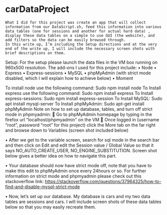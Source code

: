 # carDataProject

	What I did for this project was create an app that will collect information from our DataScript.sh, feed this information into various data tables (one for sessions and another for actual hard data) , display these data tables on a simple to use GUI (the website), and add filters so the data can be easily browsed through. 
	In this write up, I’m including the Setup directions and at the very end of the write up, I will include the necessary screen shots with brief descriptions on them.

Setup:
	For the setup please launch the data files in the VM box running on 960x500 resolution. The add-ons I used for this project include:
•	Node
•	Express
•	Express-sessions
•	MySQL
•	phpMyAdmin (with strict mode disabled, which I will explain how to achieve below)
•	Moment

To install node use the following command:
Sudo npm install node
To Install express use the following command:
Sudo npm install express
To Install express-sessions:
Sudo npm install express-session
To Install MySQL:
Sudo apt install mysql-server
To Install phpMyAdmin:
Sudo apt-get install phpMyAdmin
	Note on how to set up database, tables, and turn off strict mode in phpmyadmin:
	Go to phpMyAdmin homepage by typing in the firefox url “localhost/phpmyadmin” on the VM
	Once logged in (username “root”, password “root” for this project) click the More tab on the far right and browse down to Variables (screen shot included below)
 
•	After we get to the variable screen, search for sql mode in the search bar and then click on Edit and edit the Session value / Global Value so that it says NO_AUTO_CREATE_USER, NO_ENGINE_SUBSTITUTION. Screen shot below gives a better idea on how to navigate this part.
 

•	Your database should now have strict mode off, note that you have to make this edit to phpMyAdmin once every 24hours or so. For further information on strict mode and phpmyadmin please check out this stackoverflow link: 
https://stackoverflow.com/questions/37964325/how-to-find-and-disable-mysql-strict-mode

•	Now, let’s set up our database. My database is cars and my two data tables are sessions and cars. I will include screen shots of these data tables below so that you may easily recreate them.

